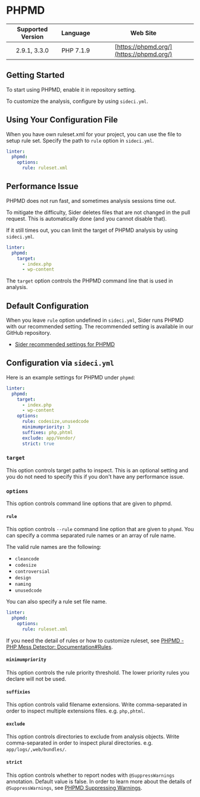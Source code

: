 # PHPMD

| Supported Version | Language | Web Site |
|:--:|:--:|:--:|
| 2.9.1, 3.3.0 | PHP 7.1.9 | [https://phpmd.org/](https://phpmd.org/) |

## Getting Started

To start using PHPMD, enable it in repository setting.

To customize the analysis, configure by using `sideci.yml`.

## Using Your Configuration File

When you have own ruleset.xml for your project, you can use the file to setup rule set. Specify the path to `rule` option in `sideci.yml`.

```yaml
linter:
  phpmd:
    options:
      rule: ruleset.xml
```

## Performance Issue

PHPMD does not run fast, and sometimes analysis sessions time out.

To mitigate the difficulty, Sider deletes files that are not changed in the pull request. This is automatically done \(and you cannot disable that\).

If it still times out, you can limit the target of PHPMD analysis by using `sideci.yml`.

```yaml
linter:
  phpmd:
    target:
      - index.php
      - wp-content
```

The `target` option controls the PHPMD command line that is used in analysis.

## Default Configuration

When you leave `rule` option undefined in `sideci.yml`, Sider runs PHPMD with our recommended setting. The recommended setting is available in our GitHub repository.

* [Sider recommended settings for PHPMD](https://github.com/actcat/sideci_config/blob/master/php/phpmd/sideci_config.xml)

## Configuration via `sideci.yml`

Here is an example settings for PHPMD under `phpmd`:

```yaml
linter:
  phpmd:
    target:
      - index.php
      - wp-content
    options:
      rule: codesize,unusedcode
      minimumpriority: 3
      suffixes: php,phtml
      exclude: app/Vendor/
      strict: true
```

### `target`

This option controls target paths to inspect. This is an optional setting and you do not need to specify this if you don't have any performance issue.

### `options`

This option controls command line options that are given to phpmd.

#### `rule`

This option controls `--rule` command line option that are given to `phpmd`. You can specify a comma separated rule names or an array of rule name.

The valid rule names are the following:

* `cleancode`
* `codesize`
* `controversial`
* `design`
* `naming`
* `unusedcode`

You can also specify a rule set file name.

```yaml
linter:
  phpmd:
    options:
      rule: ruleset.xml
```

If you need the detail of rules or how to customize ruleset, see [PHPMD - PHP Mess Detector: Documentation\#Rules](https://phpmd.org/rules/index.html).

#### `minimumpriority`

This option controls the rule priority threshold. The lower priority rules you declare will not be used.

#### `suffixies`

This option controls valid filename extensions. Write comma-separated in order to inspect multiple extensions files. e.g. `php,phtml`.

#### `exclude`

This option controls directories to exclude from analysis objects. Write comma-separated in order to inspect plural directories. e.g. `app/logs/,web/bundles/`.

#### `strict`

This option controls whether to report nodes with `@SuppressWarnings` annotation. Default value is false. In order to learn more about the details of `@SuppressWarnings`, see [PHPMD Suppressing Warnings](https://phpmd.org/documentation/suppress-warnings.html).

